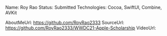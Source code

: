 Name: Roy Rao
Status: Submitted
Technologies: Cocoa, SwiftUI, Combine, AVKit

AboutMeUrl: https://github.com/RoyRao2333
SourceUrl: https://github.com/RoyRao2333/WWDC21-Apple-Scholarship
VideoUrl: 

<!---
EXAMPLE
Name: John Appleseed
Status: Submitted <or> Winner <or> Distinguished <or> Rejected
Technologies: SwiftUI, RealityKit, CoreGraphic

AboutMeUrl: https://linkedin.com/in/johnappleseed
SourceUrl: https://github.com/johnappleseed/wwdc2025
VideoUrl: https://youtu.be/ABCDE123456
-->
